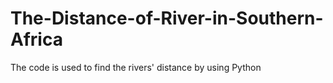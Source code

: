 # The-Distance-of-River-in-Southern-Africa
The code is used to find the rivers' distance by using Python
